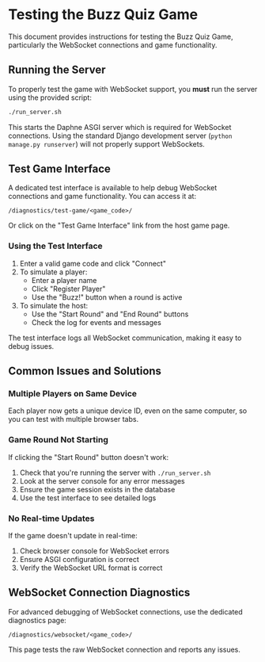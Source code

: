 # Testing the Buzz Quiz Game

This document provides instructions for testing the Buzz Quiz Game, particularly the WebSocket connections and game functionality.

## Running the Server

To properly test the game with WebSocket support, you **must** run the server using the provided script:

```bash
./run_server.sh
```

This starts the Daphne ASGI server which is required for WebSocket connections. Using the standard Django development server (`python manage.py runserver`) will not properly support WebSockets.

## Test Game Interface

A dedicated test interface is available to help debug WebSocket connections and game functionality. You can access it at:

```
/diagnostics/test-game/<game_code>/
```

Or click on the "Test Game Interface" link from the host game page.

### Using the Test Interface

1. Enter a valid game code and click "Connect"
2. To simulate a player:
   - Enter a player name
   - Click "Register Player"
   - Use the "Buzz!" button when a round is active
3. To simulate the host:
   - Use the "Start Round" and "End Round" buttons
   - Check the log for events and messages

The test interface logs all WebSocket communication, making it easy to debug issues.

## Common Issues and Solutions

### Multiple Players on Same Device

Each player now gets a unique device ID, even on the same computer, so you can test with multiple browser tabs.

### Game Round Not Starting

If clicking the "Start Round" button doesn't work:

1. Check that you're running the server with `./run_server.sh`
2. Look at the server console for any error messages
3. Ensure the game session exists in the database
4. Use the test interface to see detailed logs

### No Real-time Updates

If the game doesn't update in real-time:

1. Check browser console for WebSocket errors
2. Ensure ASGI configuration is correct
3. Verify the WebSocket URL format is correct

## WebSocket Connection Diagnostics

For advanced debugging of WebSocket connections, use the dedicated diagnostics page:

```
/diagnostics/websocket/<game_code>/
```

This page tests the raw WebSocket connection and reports any issues.